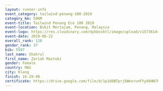 ```yaml
--- 
layout: runner-info 
event_category: tailwind-penang-100-2019 
category_km: 50KM 
event-title: Tailwind Penang Eco 100 2019 
event-location: Bukit Mertajam, Penang, Malaysia 
event-logo: https://res.cloudinary.com/dykbosktl/image/upload/v1573614442/Logo/Logo_gqlzi3.jpg 
event-date: 2019-06-22 
overall_rank: 128
gender_rank: 37
bib: 5507
last_name: Shahrul
first_name: Zariah Mastuki
gender: Female
country: MAS
city: Klang
finish: 16-29-48
certificate: https://drive.google.com/file/d/1p1U8BTprj6WexrunFYyX6HN7Ejew2OE/view?usp=sharing
--- 
```

